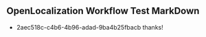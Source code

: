 ## OpenLocalization Workflow Test MarkDown

* 2aec518c-c4b6-4b96-adad-9ba4b25fbacb 
thanks!



<!--HONumber=Feb16_HO3-->
